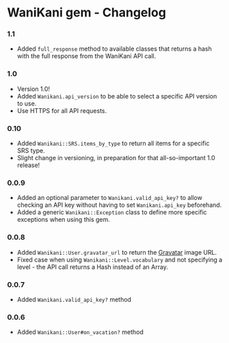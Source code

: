 # WaniKani gem - Changelog

### 1.1
- Added `full_response` method to available classes that returns a hash with the full response from the WaniKani API call.

### 1.0
- Version 1.0!
- Added `Wanikani.api_version` to be able to select a specific API version to use.
- Use HTTPS for all API requests.

### 0.10

- Added `Wanikani::SRS.items_by_type` to return all items for a specific SRS type.
- Slight change in versioning, in preparation for that all-so-important 1.0 release!

### 0.0.9

- Added an optional parameter to `Wanikani.valid_api_key?` to allow checking an API key without having to set `Wanikani.api_key` beforehand.
- Added a generic `Wanikani::Exception` class to define more specific exceptions when using this gem.

### 0.0.8

- Added `Wanikani::User.gravatar_url` to return the [Gravatar](http://en.gravatar.com/) image URL.
- Fixed case when using `Wanikani::Level.vocabulary` and not specifying a level - the API call returns a Hash instead of an Array.

### 0.0.7

- Added `Wanikani.valid_api_key?` method

### 0.0.6

- Added `Wanikani::User#on_vacation?` method
